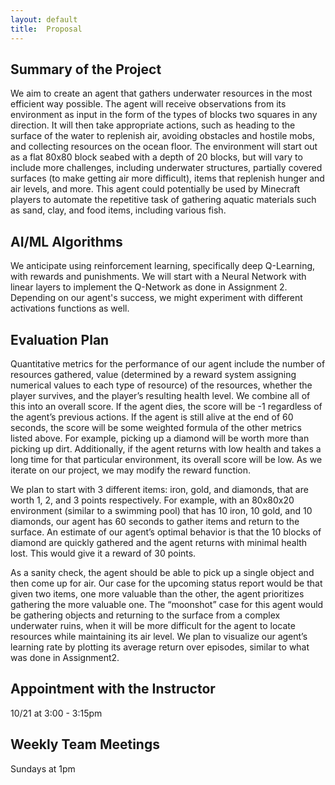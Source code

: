 ```yaml
---
layout: default
title:  Proposal
---
```


## Summary of the Project

We aim to create an agent that gathers underwater resources in the most efficient way possible. The agent will receive observations from its environment as input in the form of the types of blocks two squares in any direction. It will then take appropriate actions, such as heading to the surface of the water to replenish air, avoiding obstacles and hostile mobs, and collecting resources on the ocean floor. The environment will start out as a flat 80x80 block seabed with a depth of 20 blocks, but will vary to include more challenges, including underwater structures, partially covered surfaces (to make getting air more difficult), items that replenish hunger and air levels, and more. This agent could potentially be used by Minecraft players to automate the repetitive task of gathering aquatic materials such as sand, clay, and food items, including various fish.

## AI/ML Algorithms

We anticipate using reinforcement learning, specifically deep Q-Learning, with rewards and punishments. We will start with a Neural Network with linear layers to implement the Q-Network as done in Assignment 2. Depending on our agent's success, we might experiment with different activations functions as well. 
 
## Evaluation Plan

Quantitative metrics for the performance of our agent include the number of resources gathered, value (determined by a reward system assigning numerical values to each type of resource) of the resources, whether the player survives, and the player’s resulting health level. We combine all of this into an overall score. If the agent dies, the score will be -1 regardless of the agent’s previous actions. If the agent is still alive at the end of 60 seconds, the score will be some weighted formula of the other metrics listed above. For example, picking up a diamond will be worth more than picking up dirt. Additionally, if the agent returns with low health and takes a long time for that particular environment, its overall score will be low. As we iterate on our project, we may modify the reward function. 

We plan to start with 3 different items: iron, gold, and diamonds, that are worth 1, 2, and 3 points respectively. For example, with an 80x80x20 environment (similar to a swimming pool) that has 10 iron, 10 gold, and 10 diamonds, our agent has 60 seconds to gather items and return to the surface. An estimate of our agent’s optimal behavior is that the 10 blocks of diamond are quickly gathered and the agent returns with minimal health lost. This would give it a reward of 30 points.

As a sanity check, the agent should be able to pick up a single object and then come up for air. Our case for the upcoming status report would be that given two items, one more valuable than the other, the agent prioritizes gathering the more valuable one. The “moonshot” case for this agent would be gathering objects and returning to the surface from a complex underwater ruins, when it will be more difficult for the agent to locate resources while maintaining its air level. We plan to visualize our agent’s learning rate by plotting its average return over episodes, similar to what was done in Assignment2.

## Appointment with the Instructor
10/21 at 3:00 - 3:15pm

## Weekly Team Meetings
Sundays at 1pm

